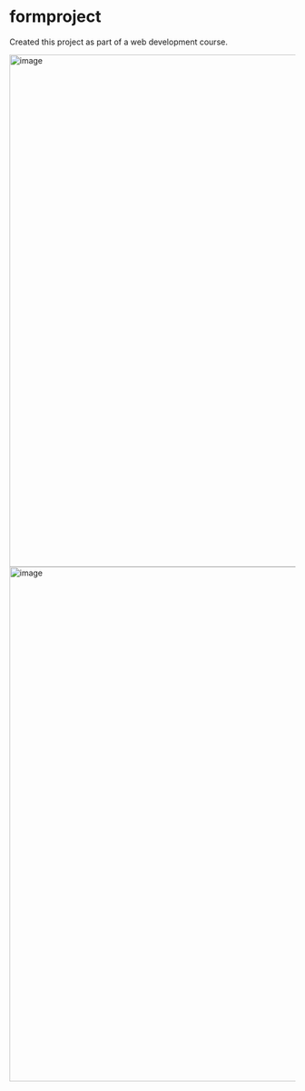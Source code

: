 # formproject
Created this project as part of a web development course.

<img width="903" alt="image" src="https://github.com/Vedanta8844/formproject/assets/139696187/abe777f6-3ce5-4602-800f-3fcfda8f4222">
<img width="907" alt="image" src="https://github.com/Vedanta8844/formproject/assets/139696187/ff421294-8a98-4ec2-82cc-5cf728b5a77c">


